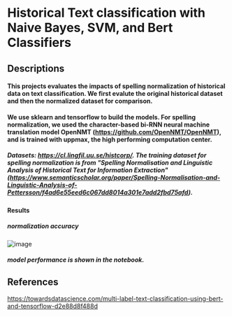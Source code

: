 # Historical Text classification with Naive Bayes, SVM, and Bert Classifiers

## Descriptions

#### This projects evaluates the impacts of spelling normalization of historical data on text classification. We first evalute the original historical dataset and then the normalized dataset for comparison. 

#### We use sklearn and tensorflow to build the models. For spelling normalization, we used the character-based bi-RNN neural machine translation model OpenNMT (https://github.com/OpenNMT/OpenNMT), and is trained with uppmax, the high performing computation center. 

##### Datasets: https://cl.lingfil.uu.se/histcorp/. The training dataset for spelling normalization is from "Spelling Normalisation and Linguistic Analysis of Historical Text for Information Extraction" (https://www.semanticscholar.org/paper/Spelling-Normalisation-and-Linguistic-Analysis-of-Pettersson/f4ad6e55eed6c067dd8014a301e7add2fbd75afd). 

#### Results
##### normalization accuracy
![image](https://user-images.githubusercontent.com/81448993/211129314-135d42bf-bc6a-4b23-9da5-a6541e8c825a.png)
##### model performance is shown in the notebook.


## References
https://towardsdatascience.com/multi-label-text-classification-using-bert-and-tensorflow-d2e88d8f488d
